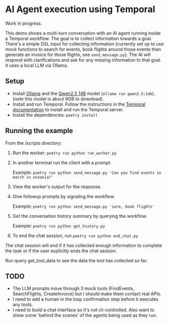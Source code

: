 # AI Agent execution using Temporal

Work in progress.

This demo shows a multi-turn conversation with an AI agent running inside a Temporal workflow. The goal is to collect information towards a goal. There's a simple DSL input for collecting information (currently set up to use mock functions to search for events, book flights around those events then generate an invoice for those flights, see `send_message.py`). The AI will respond with clarifications and ask for any missing information to that goal. It uses a local LLM via Ollama.

## Setup
* Install [Ollama](https://ollama.com) and the [Qwen2.5 14B](https://ollama.com/library/qwen2.5) model (`ollama run qwen2.5:14b`). (note this model is about 9GB to download).
* Install and run Temporal. Follow the instructions in the [Temporal documentation](https://learn.temporal.io/getting_started/python/dev_environment/#set-up-a-local-temporal-service-for-development-with-temporal-cli) to install and run the Temporal server.
* Install the dependencies: `poetry install`

## Running the example

From the /scripts directory:

1. Run the worker: `poetry run python run_worker.py`
2. In another terminal run the client with a prompt.

    Example: `poetry run python send_message.py 'Can you find events in march in oceania?'`

3. View the worker's output for the response.
4. Give followup prompts by signaling the workflow.

    Example: `poetry run python send_message.py 'sure, book flights'`
5. Get the conversation history summary by querying the workflow.
    
    Example: `poetry run python get_history.py`
6. To end the chat session, run `poetry run python end_chat.py`

The chat session will end if it has collected enough information to complete the task or if the user explicitly ends the chat session.

Run query get_tool_data to see the data the tool has collected so far.

## TODO
- The LLM prompts move through 3 mock tools (FindEvents, SearchFlights, CreateInvoice) but I should make them contact real APIs.
- I need to add a human in the loop confirmation step before it executes any tools.
- I need to build a chat interface so it's not cli-controlled. Also want to show some 'behind the scenes' of the agents being used as they run.